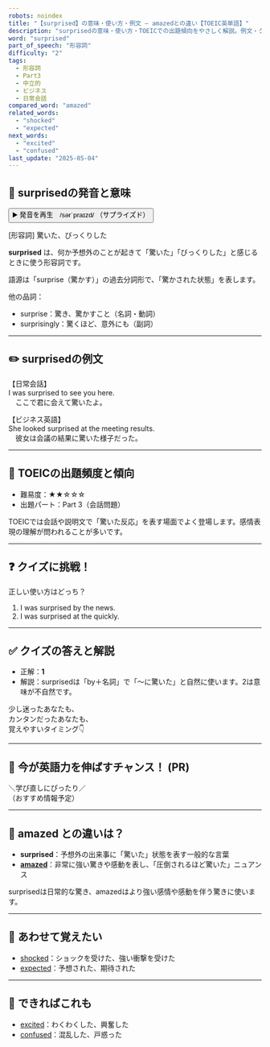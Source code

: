 ```yaml
---
robots: noindex
title: "【surprised】の意味・使い方・例文 ― amazedとの違い【TOEIC英単語】"
description: "surprisedの意味・使い方・TOEICでの出題傾向をやさしく解説。例文・クイズ付きでamazedとの違いもわかりやすく学べます。"
word: "surprised"
part_of_speech: "形容詞"
difficulty: "2"
tags:
  - 形容詞
  - Part3
  - 中立的
  - ビジネス
  - 日常会話
compared_word: "amazed"
related_words:
  - "shocked"
  - "expected"
next_words:
  - "excited"
  - "confused"
last_update: "2025-05-04"
---
```


## 🔰 surprisedの発音と意味

<button class="play-audio" onclick="playTTS('surprised')">
  <span class="play-audio-main">
    ▶️ 発音を再生　/sərˈpraɪzd/
  </span>
  <span class="play-audio-sub">
    （サプライズド）
  </span>
</button>

[形容詞] 驚いた、びっくりした

**surprised** は、何か予想外のことが起きて「驚いた」「びっくりした」と感じるときに使う形容詞です。

語源は「surprise（驚かす）」の過去分詞形で、「驚かされた状態」を表します。

他の品詞：  
- surprise：驚き、驚かすこと（名詞・動詞）
- surprisingly：驚くほど、意外にも（副詞）

---

## ✏️ surprisedの例文

【日常会話】  
I was surprised to see you here.  
　ここで君に会えて驚いたよ。

【ビジネス英語】  
She looked surprised at the meeting results.  
　彼女は会議の結果に驚いた様子だった。

---

## 🎯 TOEICの出題頻度と傾向

- 難易度：★★☆☆☆
- 出題パート：Part 3（会話問題）

TOEICでは会話や説明文で「驚いた反応」を表す場面でよく登場します。感情表現の理解が問われることが多いです。

---

## ❓ クイズに挑戦！

正しい使い方はどっち？

1. I was surprised by the news.  
2. I was surprised at the quickly.

---

## ✅ クイズの答えと解説

- 正解：**1**
- 解説：surprisedは「by＋名詞」で「～に驚いた」と自然に使います。2は意味が不自然です。

少し迷ったあなたも、  
カンタンだったあなたも、  
覚えやすいタイミング👇️

---

## 🚀 今が英語力を伸ばすチャンス！ (PR)

<div class="info-center">
＼学び直しにぴったり／<br>  
（おすすめ情報予定）
</div>

---

## 🤔  amazed との違いは？

- **surprised**：予想外の出来事に「驚いた」状態を表す一般的な言葉
- **[amazed](/amazed)**：非常に強い驚きや感動を表し、「圧倒されるほど驚いた」ニュアンス

surprisedは日常的な驚き、amazedはより強い感情や感動を伴う驚きに使います。

---

## 🧩 あわせて覚えたい

- [shocked](/shocked)：ショックを受けた、強い衝撃を受けた
- [expected](/expected)：予想された、期待された

---

## 📖 できればこれも

- [excited](/excited)：わくわくした、興奮した
- [confused](/confused)：混乱した、戸惑った

<!-- cvid: aid31_bid41 -->
